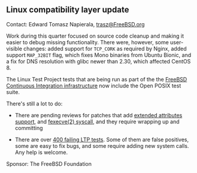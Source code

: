 ## Linux compatibility layer update ##

Contact: Edward Tomasz Napierala, <trasz@FreeBSD.org>

Work during this quarter focused on source code cleanup and making
it easier to debug missing functionality.  There were, however,
some user-visible changes: added support for `TCP_CORK` as required by Nginx,
added support `MAP_32BIT` flag, which fixes Mono binaries from Ubuntu Bionic,
and a fix for DNS resolution with glibc newer than 2.30, which affected
CentOS 8.

The Linux Test Project tests that are being run as part of the
the [FreeBSD Continuous Integration infrastructure](https://ci.FreeBSD.org)
now include the Open POSIX test suite.

There's still a lot to do:

 - There are pending reviews for patches that add
   [extended attributes support](https://reviews.freebsd.org/D13209),
   and [fexecve(2) syscall](https://reviews.freebsd.org/D10275), and
   they require wrapping up and committing

 - There are over [400 failing LTP tests](https://ci.freebsd.org/job/FreeBSD-head-amd64-test_ltp/).
   Some of them are false positives, some are easy to fix bugs, and some require adding
   new system calls.  Any help is welcome.

Sponsor: The FreeBSD Foundation

